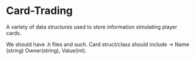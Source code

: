 # Card-Trading
A variety of data structures used to store information simulating player cards.

We should have .h files and such.
Card struct/class should include -> Name (string) Owner(string), Value(int).
